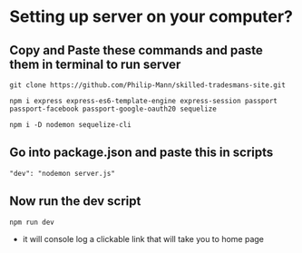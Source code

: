 # Setting up server on your computer?
## Copy and Paste these commands and paste them in terminal to run server
    git clone https://github.com/Philip-Mann/skilled-tradesmans-site.git

    npm i express express-es6-template-engine express-session passport passport-facebook passport-google-oauth20 sequelize
    
    npm i -D nodemon sequelize-cli
## Go into package.json and paste this in scripts
    "dev": "nodemon server.js"
## Now run the dev script
    npm run dev
- it will console log a clickable link that will take you to home page